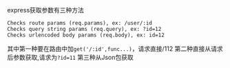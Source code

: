 express获取参数有三种方法

    Checks route params (req.params), ex: /user/:id
    Checks query string params (req.query), ex: ?id=12
    Checks urlencoded body params (req.body), ex: id=12

其中第一种要在路由中加`get('/:id',func...)`，请求直接/112
第二种直接从请求后参数获取,请求为`?id=11`
第三种从Json包获取